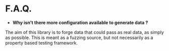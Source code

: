 # F.A.Q.

 - **Why isn't there more configuration available to generate data ?**

The aim of this library is to forge data that could pass as real data, as simply as possible. This is meant as a fuzzing 
source, but not necessarily as a property based testing framework.

